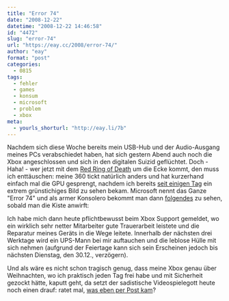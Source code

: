 ```yaml
---
title: "Error 74"
date: "2008-12-22"
datetime: "2008-12-22 14:46:58"
id: "4472"
slug: "error-74"
url: "https://eay.cc/2008/error-74/"
author: "eay"
format: "post"
categories:
  - 0815
tags:
  - fehler
  - games
  - konsum
  - microsoft
  - problem
  - xbox
meta:
  - yourls_shorturl: "http://eay.li/7b"
---
```


Nachdem sich diese Woche bereits mein USB-Hub und der Audio-Ausgang meines PCs verabschiedet haben, hat sich gestern Abend auch noch die Xbox angeschlossen und sich in den digitalen Suizid geflüchtet. Doch - Haha! - wer jetzt mit dem [Red Ring of Death](//eay.cc/2008/80010514/) um die Ecke kommt, den muss ich enttäuschen: meine 360 tickt natürlich anders und hat kurzerhand einfach mal die GPU gesprengt, nachdem ich bereits [seit einigen Tag](http://twitter.com/Eay/status/1067317933) ein extrem grünstichiges Bild zu sehen bekam. Microsoft nennt das Ganze "Error 74" und als armer Konsolero bekommt man dann [folgendes](http://www.flickr.com/photos/eay/3125976027/) zu sehen, sobald man die Kiste anwirft:

  

Ich habe mich dann heute pflichtbewusst beim Xbox Support gemeldet, wo ein wirklich sehr netter Mitarbeiter gute Trauerarbeit leistete und die Reparatur meines Geräts in die Wege leitete. Innerhalb der nächsten drei Werktage wird ein UPS-Mann bei mir auftauchen und die leblose Hülle mit sich nehmen (aufgrund der Feiertage kann sich sein Erscheinen jedoch bis nächsten Dienstag, den 30.12., verzögern).

Und als wäre es nicht schon tragisch genug, dass meine Xbox genau über Weihnachten, wo ich praktisch jeden Tag frei habe und mit Sicherheit gezockt hätte, kaputt geht, da setzt der sadistische Videospielegott heute noch einen drauf: ratet mal, [was eben per Post kam](http://www.flickr.com/photos/eay/3128287444/)?
